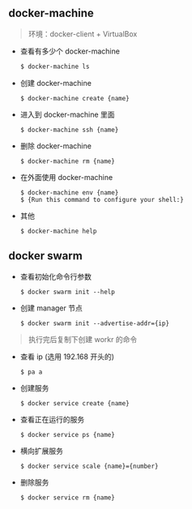 ## docker-machine

>环境：docker-client + VirtualBox

- 查看有多少个 docker-machine

  ```sh
  $ docker-machine ls
  ```

- 创建 docker-machine

  ```
  $ docker-machine create {name}
  ```

- 进入到 docker-machine 里面

  ```
  $ docker-machine ssh {name}
  ```

- 删除 docker-machine

  ```
  $ docker-machine rm {name}
  ```

- 在外面使用 docker-machine

  ```
  $ docker-machine env {name}
  $ {Run this command to configure your shell:}
  ```

- 其他

  ```
  $ docker-machine help
  ```

## docker swarm

- 查看初始化命令行参数
 
  ```
  $ docker swarm init --help
  ```

- 创建 manager 节点
 
  ```
  $ docker swarm init --advertise-addr={ip}
  ```

>执行完后复制下创建 workr 的命令

- 查看 ip (选用 192.168 开头的)

  ```
  $ pa a  
  ```

- 创建服务

  ```
  $ docker service create {name}
  ```

- 查看正在运行的服务

  ```
  $ docker service ps {name}
  ```

- 横向扩展服务

  ```
  $ docker service scale {name}={number}
  ```

- 删除服务

  ```
  $ docker service rm {name}
  ```
